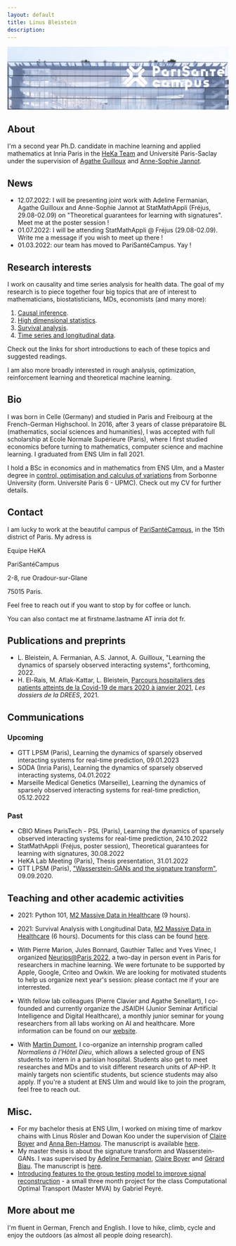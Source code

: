 ```yaml
---
layout: default
title: Linus Bleistein 
description: 
---
```



![Cordeliers](/assets/img/pscsmall.jpg)

## About

I'm a second year Ph.D. candidate in machine learning and applied mathematics at Inria Paris in the [HeKa Team](https://team.inria.fr/heka/fr/) and Université Paris-Saclay under the supervision of [Agathe Guilloux](http://www.math-evry.cnrs.fr/members/aguilloux/welcome) and [Anne-Sophie Jannot](https://www.linkedin.com/in/anne-sophie-jannot-a2286ba1/). 

## News

- 12.07.2022: I will be presenting joint work with Adeline Fermanian, Agathe Guilloux and Anne-Sophie Jannot at StatMathAppli (Fréjus, 29.08-02.09) on "Theoretical guarantees for learning with signatures". Meet me at the poster session !   
- 01.07.2022: I will be attending StatMathAppli @ Fréjus (29.08-02.09). Write me a message if you wish to meet up there ! 
- 01.03.2022: our team has moved to PariSantéCampus. Yay ! 

## Research interests

I work on causality and time series analysis for health data. The goal of my research is to piece together four big topics that are of interest to mathematicians, biostatisticians, MDs, economists (and many more): 
1. [Causal inference](/causality.html).
2. [High dimensional statistics](/highdim.html).
3. [Survival analysis](/survival.html).
4. [Time series and longitudinal data](/ts.html). 

Check out the links for short introductions to each of these topics and suggested readings. 

I am also more broadly interested in rough analysis, optimization, reinforcement learning and theoretical machine learning.  

## Bio

I was born in Celle (Germany) and studied in Paris and Freibourg at the French-German Highschool. In 2016, after 3 years of classe préparatoire BL (mathematics, social sciences and humanities), I was accepted with full scholarship at Ecole Normale Supérieure (Paris), where I first studied economics before turning to mathematics, computer science and machine learning. I graduated from ENS Ulm in fall 2021. 

I hold a BSc in economics and in mathematics from ENS Ulm, and a Master degree in [control, optimisation and calculus of variations](https://www.ljll.math.upmc.fr/MathModel/presentation/cocv.html) from Sorbonne University (form. Université Paris 6 - UPMC). Check out my CV for further details.

## Contact 

I am lucky to work at the beautiful campus of [PariSantéCampus](https://parisantecampus.fr/), in the 15th district of Paris. My adress is

Equipe HeKA

PariSantéCampus

2-8, rue Oradour-sur-Glane 

75015 Paris. 


Feel free to reach out if you want to stop by for coffee or lunch.

You can also contact me at firstname.lastname AT inria dot fr. 

## Publications and preprints

- L. Bleistein, A. Fermanian, A.S. Jannot, A. Guilloux, "Learning the dynamics of sparsely observed interacting systems", forthcoming, 2022. 
- H. El-Rais, M. Aflak-Kattar, L. Bleistein, [Parcours hospitaliers des patients atteints de la Covid-19 de mars 2020 à janvier 2021](https://drees.solidarites-sante.gouv.fr/publications/les-dossiers-de-la-drees/parcours-hospitaliers-des-patients-atteints-de-la-covid-19-de), _Les dossiers de la DREES_, 2021. 

## Communications 

### Upcoming

- GTT LPSM (Paris), Learning the dynamics of sparsely observed interacting systems for real-time prediction, 09.01.2023
- SODA (Inria Paris), Learning the dynamics of sparsely observed interacting systems, 04.01.2022
- Marseille Medical Genetics (Marseille), Learning the dynamics of sparsely observed interacting systems for real-time prediction, 05.12.2022

### Past

- CBIO Mines ParisTech - PSL (Paris), Learning the dynamics of sparsely observed interacting systems for real-time prediction, 24.10.2022
- StatMathAppli (Fréjus, poster session), Theoretical guarantees for learning with signatures, 30.08.2022
- HeKA Lab Meeting (Paris), Thesis presentation, 31.01.2022
- GTT LPSM (Paris), ["Wasserstein-GANs and the signature transform"](https://www.lpsm.paris/agenda/seminaires-gdt/gtt/wasserstein-gans-and-signature-transform/), 09.09.2020.   

## Teaching and other academic activities 

- 2021: Python 101, [M2 Massive Data in Healthcare](https://odf.u-paris.fr/fr/offre-de-formation/master-XB/sciences-technologies-sante-STS/sante-publique-K2NDGZO3/master-sante-publique-parcours-donnees-massives-en-sante-K168SJQL.html) (9 hours).
- 2021: Survival Analysis with Longitudinal Data, [M2 Massive Data in Healthcare](https://odf.u-paris.fr/fr/offre-de-formation/master-XB/sciences-technologies-sante-STS/sante-publique-K2NDGZO3/master-sante-publique-parcours-donnees-massives-en-sante-K168SJQL.html) (6 hours). Documents for this class can be found [here](https://github.com/LinusBleistein/DMS_longitudinal).

- With Pierre Marion, Jules Bonnard, Gauthier Tallec and Yves Vinec, I organized [Neurips@Paris 2022](https://neuripsinparis.github.io/neurips2022paris/), a two-day in person event in Paris for researchers in machine learning. We were fortunate to be supported by Apple, Google, Criteo and Owkin. We are looking for motivated students to help us organize next year's session: please contact me if your are interrested.    
- With fellow lab colleagues (Pierre Clavier and Agathe Senellart), I co-founded and currently organize the JSAIDH (Junior Seminar Artificial Intelligence and Digital Healthcare), a monthly junior seminar for young researchers from all labs working on AI and healthcare. More information can be found on our [website](https://seminairedoctorantcrc.github.io/aboutme/). 
- With [Martin Dumont](https://www.aphp.fr/connaitre-lap-hp/recherche-innovation/nos-chaires-de-recherche/philosophie-lhopital-la-chaire), I co-organize an internship program called _Normaliens à l'Hôtel Dieu_, which allows a selected group of ENS students to intern in a parisian hospital. Students also get to meet researches and MDs and to visit different research units of AP-HP. It mainly targets non scientific students, but science students may also apply. If you're a student at ENS Ulm and would like to join the program, feel free to reach out. 

## Misc. 

- For my bachelor thesis at ENS Ulm, I worked on mixing time of markov chains with Linus Rösler and Dowan Koo under the supervision of [Claire Boyer](http://www.lpsm.paris/pageperso/boyer/) and [Anna Ben-Hamou](http://www.lpsm.paris/dw/doku.php?id=users:benhamou:index). The manuscript is available [here](assets/pdfs/licence.pdf). 
- My master thesis is about the signature transform and Wasserstein-GANs. I was supervised by [Adeline Fermanian](https://afermanian.github.io/), [Claire Boyer](http://www.lpsm.paris/pageperso/boyer/) and [Gérard Biau](https://www.lpsm.paris/pageperso/biau/). The manuscript is [here](assets/pdfs/memoireM2.pdf).  
- [Introducing features to the group testing model to improve signal reconstruction](https://raw.githubusercontent.com/LinusBleistein/Group-testing-with-knowledge/43be5b81f9efd0a68302d0675cee431c08f30211/Group%20Testing%20Linus%20Bleistein.pdf) - a small three month project for the class Computational Optimal Transport (Master MVA) by Gabriel Peyré.    

## More about me 

I'm fluent in German, French and English. I love to hike, climb, cycle and enjoy the outdoors (as almost all people doing research).  

